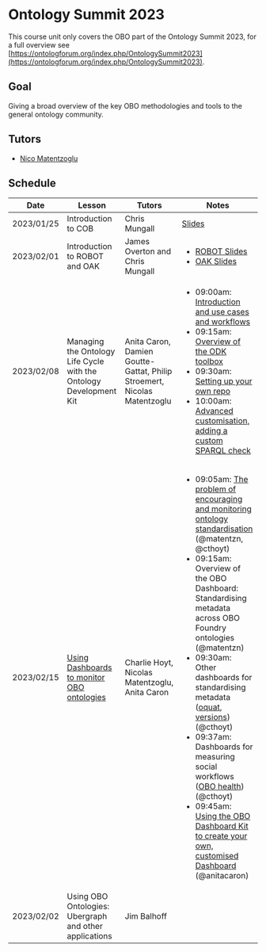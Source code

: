 # Ontology Summit 2023

This course unit only covers the OBO part of the Ontology Summit 2023, for a full overview see [https://ontologforum.org/index.php/OntologySummit2023](https://ontologforum.org/index.php/OntologySummit2023).

## Goal

Giving a broad overview of the key OBO methodologies and tools to the general ontology community.

## Tutors

- [Nico Matentzoglu](https://orcid.org/0000-0002-7356-1779)

## Schedule

| Date | Lesson | Tutors | Notes |
| ---- | ---- | ---- | ---- |
| 2023/01/25 | Introduction to COB | Chris Mungall | [Slides](https://ontologforum.s3.amazonaws.com/OntologySummit2023/Part1/COB-OntologySummit-Mungall-20230125.pdf) |
| 2023/02/01 | Introduction to ROBOT and OAK | James Overton and Chris Mungall | <ul><li>[ROBOT Slides](http://james.overton.ca/slides/robot-tutorial-2023/index.html#/ontology-development)</li><li>[OAK Slides](https://ontologforum.s3.amazonaws.com/OntologySummit2023/Part1/OAK-OntologySummit-2023-MungallOverton.pdf) |
| 2023/02/08 | Managing the Ontology Life Cycle with the Ontology Development Kit  | Anita Caron, Damien Goutte-Gattat, Philip Stroemert, Nicolas Matentzoglu | <ul><li>09:00am: [Introduction and use cases and workflows](https://docs.google.com/presentation/d/1dN66zlX32a_WBYxpMPqk_43RGEZv5s0A8avxVOths0I/edit#slide=id.g14b555591c2_0_57)</li><li>09:15am: <a href="https://docs.google.com/presentation/d/1QkRKjvyJzHOsg0_JWPGFyLgGeT-sGYH6EeYjxTsmCmc/edit?usp=sharing">Overview of the ODK toolbox</a></li><li>09:30am: [Setting up your own repo](https://doi.org/10.5281/zenodo.7623878)</li><li>10:00am: [Advanced customisation, adding a custom SPARQL check](https://oboacademy.github.io/obook/tutorial/custom-qc/)</li><ul>
| 2023/02/15 | [Using Dashboards to monitor OBO ontologies](https://docs.google.com/presentation/d/1oKxBzSCZGuFlIhw6jAXw00xgEGs7KgmaVR54NEdPprw/edit#slide=id.g20803e73efb_0_85) | Charlie Hoyt, Nicolas Matentzoglu, Anita Caron | <ul><li>09:05am: [The problem of encouraging and monitoring ontology standardisation](https://docs.google.com/presentation/d/1oKxBzSCZGuFlIhw6jAXw00xgEGs7KgmaVR54NEdPprw/edit#slide=id.g20803e73efb_0_85) (@matentzn, @cthoyt)</li><li>09:15am: Overview of the OBO Dashboard: Standardising metadata across OBO Foundry ontologies (@matentzn)</li><li>09:30am: Other dashboards for standardising metadata ([oquat](https://cthoyt.com/oquat/), [versions](https://psiotwo.github.io/ontology-version-extractor/output.html)) (@cthoyt)</li><li>09:37am: Dashboards for measuring social workflows ([OBO health](https://cthoyt.com/obo-community-health/)) (@cthoyt)</li><li>09:45am: [Using the OBO Dashboard Kit to create your own, customised Dashboard](https://oboacademy.github.io/obook/howto/deploy-custom-obo-dashboard/) (@anitacaron)</li></ul> |
| 2023/02/02 | Using OBO Ontologies: Ubergraph and other applications | Jim Balhoff |

